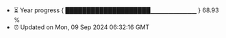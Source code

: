 - ⏳ Year progress { ████████████████████▁▁▁▁▁▁▁▁▁▁ } 68.93 %
- ⏰ Updated on Mon, 09 Sep 2024 06:32:16 GMT

